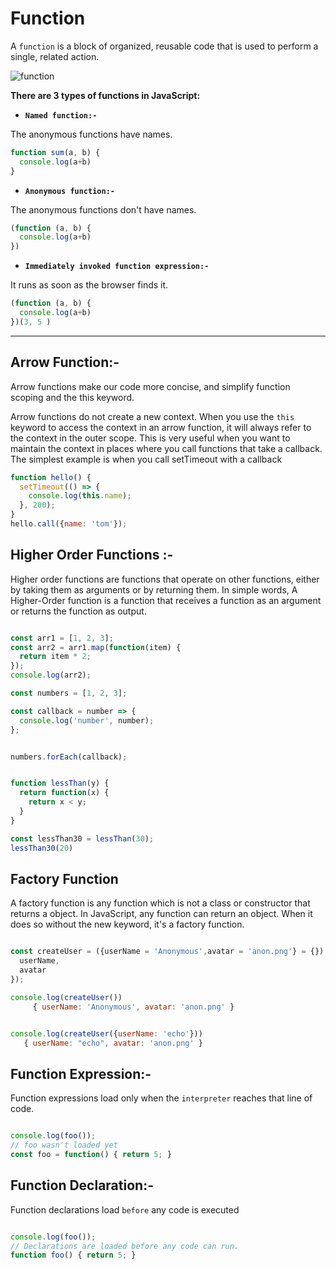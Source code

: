 # **Function**


A `function` is a block of organized, reusable code that is used to perform a single, related action.



![function](https://www.frontamentals.com/static/function-breakdown-e46e54ec2e0de641547f63411acb1d84-bf43a.png)



**There are 3 types of functions in JavaScript:**

* **`Named function:-`**

The anonymous functions  have names.

```js
function sum(a, b) {
  console.log(a+b)
}
```
- **`Anonymous function:-`**

The anonymous functions don't have names.

```js
(function (a, b) {
  console.log(a+b)
})
```

- **`Immediately invoked function expression:-`**

It runs as soon as the browser finds it.

```js
(function (a, b) {
  console.log(a+b)
})(3, 5 )
```

----------------------------

## Arrow Function:-

 Arrow functions make our code more concise, and simplify function scoping and the this keyword.
 


Arrow functions do not create a new context. When you use the `this` keyword to access the context in an arrow function, it will always refer to the context in the outer scope. This is very useful when you want to maintain the context in places where you call functions that take a callback. The simplest example is when you call setTimeout with a callback

```js
function hello() {
  setTimeout(() => {
    console.log(this.name);
  }, 200);
}
hello.call({name: 'tom'});
```


## Higher Order Functions :-


Higher order functions are functions that operate on other functions, either by taking them as arguments or by returning them. In simple words, A Higher-Order function is a function that receives a function as an argument or returns the function as output.


```js

const arr1 = [1, 2, 3];
const arr2 = arr1.map(function(item) {
  return item * 2;
});
console.log(arr2);
```
```js
const numbers = [1, 2, 3];

const callback = number => {
  console.log('number', number);
};


numbers.forEach(callback);


function lessThan(y) {
  return function(x) {
    return x < y;
  }
}

const lessThan30 = lessThan(30);
lessThan30(20)
```

## Factory Function

A factory function is any function which is not a class or constructor that returns a  object. In JavaScript, any function can return an object. When it does so without the new keyword, it's a factory function.

```js

const createUser = ({userName = 'Anonymous',avatar = 'anon.png'} = {}) => ({
  userName,
  avatar
});

console.log(createUser())
     { userName: 'Anonymous', avatar: 'anon.png' }


console.log(createUser({userName: 'echo'}))
   { userName: "echo", avatar: 'anon.png' }
```




## Function Expression:- 

Function expressions load only when the `interpreter` reaches that line of code.

```js

console.log(foo()); 
// foo wasn't loaded yet
const foo = function() { return 5; }

```
## Function Declaration:-

Function declarations load `before` any code is executed

```js

console.log(foo()); 
// Declarations are loaded before any code can run.
function foo() { return 5; }

```

